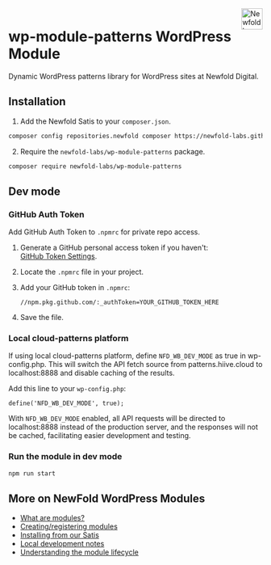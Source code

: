 <a href="https://newfold.com/" target="_blank">
    <img src="https://newfold.com/content/experience-fragments/newfold/site-header/master/_jcr_content/root/header/logo.coreimg.svg/1621395071423/newfold-digital.svg" alt="Newfold Logo" title="Newfold Digital" align="right" 
height="42" />
</a>

# wp-module-patterns WordPress Module

Dynamic WordPress patterns library for WordPress sites at Newfold Digital.

## Installation

1. Add the Newfold Satis to your `composer.json`.

```bash
composer config repositories.newfold composer https://newfold-labs.github.io/satis
```

2. Require the `newfold-labs/wp-module-patterns` package.

```bash
composer require newfold-labs/wp-module-patterns
```

## Dev mode

### GitHub Auth Token

Add GitHub Auth Token to `.npmrc` for private repo access.

1. Generate a GitHub personal access token if you haven't:  
   [GitHub Token Settings](https://github.com/settings/tokens).

2. Locate the `.npmrc` file in your project.

3. Add your GitHub token in `.npmrc`:

    ```
    //npm.pkg.github.com/:_authToken=YOUR_GITHUB_TOKEN_HERE
    ```

4. Save the file.

### Local cloud-patterns platform

If using local cloud-patterns platform, define `NFD_WB_DEV_MODE` as true in wp-config.php. This will switch the API fetch source from patterns.hiive.cloud to localhost:8888 and disable caching of the results.

Add this line to your `wp-config.php`:

```
define('NFD_WB_DEV_MODE', true);
```

With `NFD_WB_DEV_MODE` enabled, all API requests will be directed to localhost:8888 instead of the production server, and the responses will not be cached, facilitating easier development and testing.

### Run the module in dev mode

```bash
npm run start
```

## More on NewFold WordPress Modules

-   <a href="https://github.com/bluehost/endurance-wp-module-loader#endurance-wordpress-modules">What are modules?</a>
-   <a href="https://github.com/bluehost/endurance-wp-module-loader#creating--registering-a-module">Creating/registering
    modules</a>
-   <a href="https://github.com/bluehost/endurance-wp-module-loader#installing-from-our-satis">Installing from our
    Satis</a>
-   <a href="https://github.com/bluehost/endurance-wp-module-loader#local-development">Local development notes</a>
-   <a href="https://github.com/bluehost/endurance-wp-module-loader#understanding-the-module-lifecycle">Understanding the
    module lifecycle</a>
